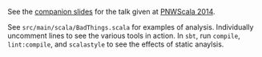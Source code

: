 See the [companion slides](http://tinyurl.com/pnwslint) for the talk given at [PNWScala 2014](http://pnwscala.org/2014/index.html).

See `src/main/scala/BadThings.scala` for examples of analysis. Individually uncomment lines to see the various tools in
action.  In `sbt`, run `compile`, `lint:compile`, and `scalastyle` to see the effects of static anaylsis.
